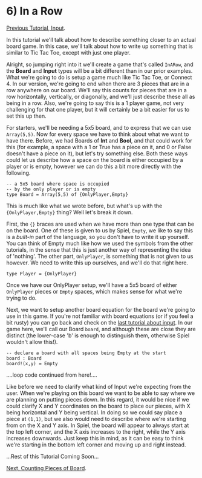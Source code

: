 # 6) In a Row

[Previous Tutorial, Input](Input).

In this tutorial we'll talk about how to describe something closer to an actual board game. In this case, we'll talk about how to write up something that is similar to Tic Tac Toe, except with just one player.

Alright, so jumping right into it we'll create a game that's called `InARow`, and the **Board** and **Input** types will be a bit different than in our prior examples. What we're going to do is setup a game much like Tic Tac Toe, or Connect 4. In our version, we're going to end when there are 3 pieces that are in a row anywhere on our board. We'll say this counts for pieces that are in a row horizontally, vertically, or diagonally, and we'll just describe these all as being in a row. Also, we're going to say this is a 1 player game, not very challenging for that one player, but it will certainly be a bit easier for us to set this up then.

For starters, we'll be needing a 5x5 board, and to express that we can use `Array(5,5)`. Now for every space we have to think about what we want to have there. Before, we had Boards of **Int** and **Bool**, and that could work for this (for example, a space with a 1 or True has a piece on it, and 0 or False doesn't have a piece on it), but let's try something else. Both these ways could let us describe how a space on the board is either occupied by a player or is empty, however we can do this a bit more directly with the following.
```
-- a 5x5 board where space is occupied
-- by the only player or is empty
type Board = Array(5,5) of {OnlyPlayer,Empty}
```
This is much like what we wrote before, but what's up with the `{OnlyPlayer,Empty}` thing? Well let's break it down.

First, the `{}` braces are used when we have more than one type that can be on the board. One of these is given to us by Spiel, `Empty`, we like to say this is a *built-in* part of the language, so you don't have to write it up yourself. You can think of Empty much like how we used the symbols from the other tutorials, in the sense that this is just another way of representing the idea of 'nothing'. The other part, `OnlyPlayer`, is something that is not given to us however. We need to write this up ourselves, and we'll do that  right here.
```
type Player = {OnlyPlayer}
```

Once we have our OnlyPlayer setup, we'll have a 5x5 board of either `OnlyPlayer` pieces or `Empty` spaces, which makes sense for what we're trying to do.

Next, we want to setup another board equation for the board we're going to use in this game. If you're not familiar with board equations (or if you feel a bit rusty) you can go back and check on the [last tutorial about input](Input). In our game here, we'll call our Board `board`, and although these are close they are distinct (the lower-case 'b' is enough to distinguish them, otherwise Spiel wouldn't allow this!).
```
-- declare a board with all spaces being Empty at the start
board : Board
board!(x,y) = Empty
```

....loop code continued from here!....

Like before we need to clarify what kind of Input we're expecting from the user. When we're playing on this board we want to be able to say where we are planning on putting pieces down. In this regard, it would be nice if we could clarify X and Y coordinates on the board to place our pieces, with X being horizontal and Y being vertical. In doing so we could say place a piece at `(1,1)`, but we also would need to describe where we're starting from on the X and Y axis. In Spiel, the board will appear to always start at the top left corner, and the X axis increases to the right, while the Y axis increases downwards. Just keep this in mind, as it can be easy to think we're starting in the bottom left corner and moving up and right instead.

...Rest of this Tutorial Coming Soon...

[Next, Counting Pieces of Board](BoardCount).
